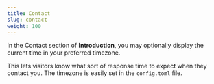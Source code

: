 ```yaml
---
title: Contact
slug: contact
weight: 100
---
```


In the Contact section of **Introduction**, you may optionally display the current time in your preferred timezone.

This lets visitors know what sort of response time to expect when they contact you. The timezone is easily set in the `config.toml` file.

